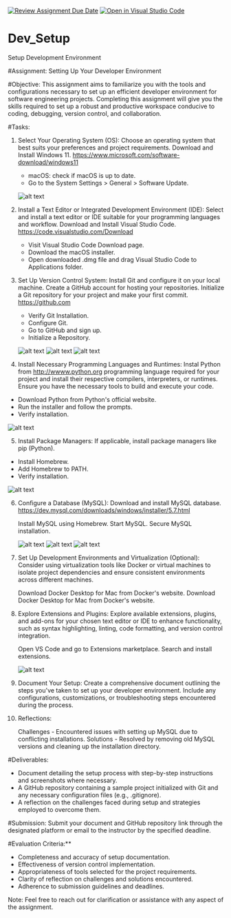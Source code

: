 [![Review Assignment Due Date](https://classroom.github.com/assets/deadline-readme-button-22041afd0340ce965d47ae6ef1cefeee28c7c493a6346c4f15d667ab976d596c.svg)](https://classroom.github.com/a/vbnbTt5m)
[![Open in Visual Studio Code](https://classroom.github.com/assets/open-in-vscode-2e0aaae1b6195c2367325f4f02e2d04e9abb55f0b24a779b69b11b9e10269abc.svg)](https://classroom.github.com/online_ide?assignment_repo_id=15266859&assignment_repo_type=AssignmentRepo)
# Dev_Setup
Setup Development Environment

#Assignment: Setting Up Your Developer Environment

#Objective:
This assignment aims to familiarize you with the tools and configurations necessary to set up an efficient developer environment for software engineering projects. Completing this assignment will give you the skills required to set up a robust and productive workspace conducive to coding, debugging, version control, and collaboration.

#Tasks:

1. Select Your Operating System (OS):
   Choose an operating system that best suits your preferences and project requirements. Download and Install Windows 11. https://www.microsoft.com/software-download/windows11

   - macOS: check if macOS is up to date.
   - Go to the System Settings > General > Software Update.

   ![alt text](<Screenshot 2024-06-18 at 18.45.21.png>)
   


2. Install a Text Editor or Integrated Development Environment (IDE):
   Select and install a text editor or IDE suitable for your programming languages and workflow. Download and Install Visual Studio Code. https://code.visualstudio.com/Download

   - Visit Visual Studio Code Download page.
   - Download the macOS installer.
   - Open downloaded .dmg file and drag Visual Studio Code to Applications folder.


3. Set Up Version Control System:
   Install Git and configure it on your local machine. Create a GitHub account for hosting your repositories. Initialize a Git repository for your project and make your first commit. https://github.com

   - Verify Git Installation.
   - Configure Git.
   - Go to GitHub and sign up.
   - Initialize a Repository.

   ![alt text](<Screenshot 2024-06-18 at 20.00.34.png>)
   ![alt text](<Screenshot 2024-06-18 at 20.02.44.png>)
   ![alt text](<Screenshot 2024-06-18 at 20.04.00.png>)



4. Install Necessary Programming Languages and Runtimes:
  Instal Python from http://wwww.python.org programming language required for your project and install their respective compilers, interpreters, or runtimes. Ensure you have the necessary tools to build and execute your code.

  - Download Python from Python's official website.
  - Run the installer and follow the prompts.
  - Verify installation.

  ![alt text](<Screenshot 2024-06-18 at 20.21.11.png>)

5. Install Package Managers:
   If applicable, install package managers like pip (Python).

  - Install Homebrew. 
  - Add Homebrew to PATH.
  - Verify installation.

  ![alt text](<Screenshot 2024-06-18 at 20.26.11-1.png>)


6. Configure a Database (MySQL):
   Download and install MySQL database. https://dev.mysql.com/downloads/windows/installer/5.7.html

   Install MySQL using Homebrew.
   Start MySQL.
   Secure MySQL installation.

   ![alt text](<Screenshot 2024-06-18 at 20.38.16-1.png>) 
   ![alt text](<Screenshot 2024-06-18 at 20.38.59.png>) 
   ![alt text](<Screenshot 2024-06-18 at 20.40.42.png>)

7. Set Up Development Environments and Virtualization (Optional):
   Consider using virtualization tools like Docker or virtual machines to isolate project dependencies and ensure consistent environments across different machines.

   Download Docker Desktop for Mac from Docker's website.
   Download Docker Desktop for Mac from Docker's website.

8. Explore Extensions and Plugins:
   Explore available extensions, plugins, and add-ons for your chosen text editor or IDE to enhance functionality, such as syntax highlighting, linting, code formatting, and version control integration.

   Open VS Code and go to Extensions marketplace.
   Search and install extensions.

   ![alt text](<Screenshot 2024-06-18 at 20.42.10.png>)

9. Document Your Setup:
    Create a comprehensive document outlining the steps you've taken to set up your developer environment. Include any configurations, customizations, or troubleshooting steps encountered during the process. 
    
10. Reflections:

    Challenges - Encountered issues with setting up MySQL due to conflicting installations.
    Solutions - Resolved by removing old MySQL versions and cleaning up the installation directory.



#Deliverables:
- Document detailing the setup process with step-by-step instructions and screenshots where necessary.
- A GitHub repository containing a sample project initialized with Git and any necessary configuration files (e.g., .gitignore).
- A reflection on the challenges faced during setup and strategies employed to overcome them.

#Submission:
Submit your document and GitHub repository link through the designated platform or email to the instructor by the specified deadline.

#Evaluation Criteria:**
- Completeness and accuracy of setup documentation.
- Effectiveness of version control implementation.
- Appropriateness of tools selected for the project requirements.
- Clarity of reflection on challenges and solutions encountered.
- Adherence to submission guidelines and deadlines.

Note: Feel free to reach out for clarification or assistance with any aspect of the assignment.
